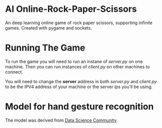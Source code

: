 # AI Online-Rock-Paper-Scissors

An deep learning online game of rock paper scissors, supporting infinite games. Created with pygame and sockets.

# Running The Game
To run the game you will need to run an instane of *server.py* on one machine. Then you can run instances of *client.py* on other machines to connect.

You will need to change the **server** address in both *server.py* and *client.py* to be the IPV4 address of your machine or the server ips you'll be using.

# Model for hand gesture recognition

The model was derived from [Data Science Community](https://github.com/Data-Science-Community-SRM/Hand-Gesture-Recognition-Rock-Paper-Scissor).